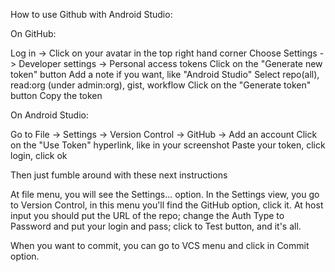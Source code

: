 How to use Github with Android Studio:

On GitHub:

Log in -> Click on your avatar in the top right hand corner
Choose Settings -> Developer settings -> Personal access tokens
Click on the "Generate new token" button
Add a note if you want, like "Android Studio"
Select repo(all), read:org (under admin:org), gist, workflow
Click on the "Generate token" button
Copy the token


On Android Studio:

Go to File -> Settings -> Version Control -> GitHub -> Add an account
Click on the "Use Token" hyperlink, like in your screenshot
Paste your token, click login, click ok

Then just fumble around with these next instructions

At file menu, you will see the Settings... option. In the Settings view, you go to Version Control, in this menu you'll find the GitHub option, click it.
At host input you should put the URL of the repo; change the Auth Type to Password and put your login and pass; click to Test button, and it's all.

When you want to commit, you can go to VCS menu and click in Commit option.
